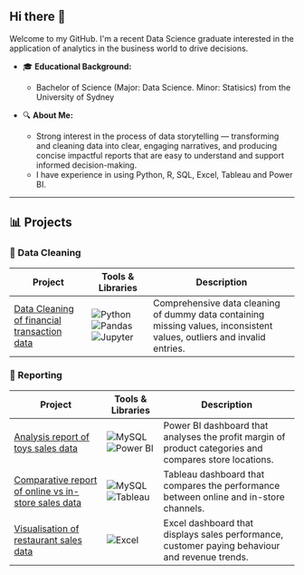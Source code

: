 ## Hi there 👋

Welcome to my GitHub. I'm a recent Data Science graduate interested in the application of analytics in the business world to drive decisions.

- 🎓 **Educational Background:**
  - Bachelor of Science (Major: Data Science. Minor: Statisics) from the University of Sydney

- 🔍 **About Me:**  
  - Strong interest in the process of data storytelling — transforming and cleaning data into clear, engaging narratives, and producing concise impactful reports that are easy to understand and support informed decision-making.
  -  I have experience in using Python, R, SQL, Excel, Tableau and Power BI.
---

## 📊 Projects

### 🧹 Data Cleaning

| Project | Tools & Libraries | Description |
|--------|-------------------------|-------------|
| [Data Cleaning of financial transaction data](https://github.com/dtan20441/portfolio_transaction_cleaning) | ![Python](https://img.shields.io/badge/-python-3776AB?logo=python&logoColor=white) ![Pandas](https://img.shields.io/badge/-pandas-150458?logo=pandas) ![Jupyter](https://img.shields.io/badge/-Jupyter%20Notebook-F37626?logo=jupyter&logoColor=white) | Comprehensive data cleaning of dummy data containing missing values, inconsistent values, outliers and invalid entries. |

### 📝 Reporting

| Project | Tools & Libraries | Description |
|--------|-------------------------|-------------|
| [Analysis report of toys sales data](https://github.com/dtan20441/portfolio_toys) | ![MySQL](https://img.shields.io/badge/-MySQL-4479A1?logo=mysql&logoColor=white) ![Power BI](https://img.shields.io/badge/-Power%20BI-F2C811?logo=powerbi&logoColor=black) | Power BI dashboard that analyses the profit margin of product categories and compares store locations. |
| [Comparative report of online vs in-store sales data](https://github.com/dtan20441/portfolio_online_vs_in-store) | ![MySQL](https://img.shields.io/badge/-MySQL-4479A1?logo=mysql&logoColor=white) ![Tableau](https://img.shields.io/badge/-Tableau-E97627?logo=tableau&logoColor=white&style=for-the-badge) | Tableau dashboard that compares the performance between online and in-store channels. |
| [Visualisation of restaurant sales data](https://github.com/dtan20441/portfolio_restaurant_sales) | ![Excel](https://img.shields.io/badge/-Excel-217346?logo=microsoft-excel&logoColor=white) | Excel dashboard that displays sales performance, customer paying behaviour and revenue trends. |
